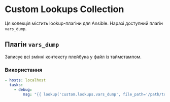 # Custom Lookups Collection

Ця колекція містить lookup-плагіни для Ansible. Наразі доступний плагін `vars_dump`.

## Плагін `vars_dump`

Записує всі змінні контексту плейбука у файл із таймстампом.

### Використання
```yaml
- hosts: localhost
  tasks:
    - debug:
        msg: "{{ lookup('custom.lookups.vars_dump', file_path='/path/to/custom_file.txt') }}"


